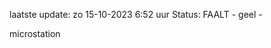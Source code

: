 laatste update: 
zo 15-10-2023  6:52   uur 
Status: FAALT - geel - 
<div class="service Y">microstation</div>